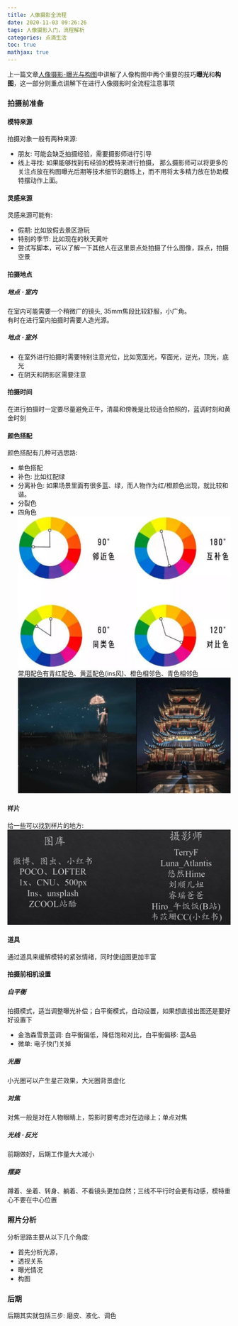 ```yaml
---
title: 人像摄影全流程
date: 2020-11-03 09:26:26
tags: 人像摄影入门，流程解析 
categories: 点滴生活 
toc: true 
mathjax: true 
---
```

上一篇文章[人像摄影-曝光与构图](https://soundofwind.top/2020/11/02/ren-xiang-she-ying/)中讲解了人像构图中两个重要的技巧**曝光**和**构图**，这一部分则重点讲解下在进行人像摄影时全流程注意事项
<!--more-->
### 拍摄前准备
#### 模特来源
拍摄对象一般有两种来源:
- 朋友: 可能会缺乏拍摄经验，需要摄影师进行引导
- 线上寻找: 如果能够找到有经验的模特来进行拍摄， 那么摄影师可以将更多的关注点放在构图曝光后期等技术细节的磨练上，而不用将太多精力放在协助模特摆动作上面。

#### 灵感来源
灵感来源可能有:
- 假期: 比如放假去景区游玩 
- 特别的季节: 比如现在的秋天黄叶 
- 尝试写脚本，可以了解一下其他人在这里景点处拍摄了什么图像，踩点，拍摄空景

#### 拍摄地点 
##### 地点 $\cdot$ 室内 
在室内可能需要一个稍微广的镜头, 35mm焦段比较舒服，小广角。   
有时在进行室内拍摄时需要人造光源。

##### 地点 $\cdot$ 室外 
- 在室外进行拍摄时需要特别注意光位，比如宽面光，窄面光，逆光，顶光，底光
- 在阴天和阴影区需要注意

#### 拍摄时间 
在进行拍摄时一定要尽量避免正午，清晨和傍晚是比较适合拍照的，蓝调时刻和黄金时刻 

#### 颜色搭配 
颜色搭配有几种可选思路:
- 单色搭配 
- 补色: 比如红配绿
- 分离补色: 如果场景里面有很多蓝、绿，而人物作为红/橙颜色出现，就比较和谐。 
- 分裂色 
- 四角色 
![颜色搭配](https://raw.githubusercontent.com/xuejy19/xuejy19.github.io/source/Img/%E8%89%B2%E5%BD%A9%E6%90%AD%E9%85%8D.png)
常用配色有青红配色、黄蓝配色(ins风)、橙色相邻色、青色相邻色
![样图](https://raw.githubusercontent.com/xuejy19/xuejy19.github.io/source/Img/%E8%89%B2%E5%BD%A9%E6%A0%B7%E5%9B%BE.png)
#### 样片 
给一些可以找到样片的地方:
![样片地址](https://raw.githubusercontent.com/xuejy19/xuejy19.github.io/source/Img/%E6%A0%B7%E7%89%87%E5%9C%B0%E5%9D%80.png)

#### 道具 
通过道具来缓解模特的紧张情绪，同时使组图更加丰富 

#### 拍摄前相机设置 

##### 白平衡
拍摄模式，适当调整曝光补偿；白平衡模式，自动设置，如果想直接出图还是要好好设置下 

- 金浩森雪景蓝调: 白平衡偏低，降低饱和对比，白平衡偏移: 蓝&品
- 微单: 电子快门关掉

##### 光圈 
小光圈可以产生星芒效果，大光圈背景虚化 

##### 对焦
对焦一般是对在人物眼睛上，剪影时要考虑对在边缘上；单点对焦

##### 光线 $\cdot$ 反光 
前期做好，后期工作量大大减小

##### 摆姿
蹲着、坐着、转身、躺着、不看镜头更加自然；三线不平行时会更有动感，模特重心不要在中心位置 

### 照片分析 
分析思路主要从以下几个角度:
- 首先分析光源，
- 透视关系 
- 曝光情况
- 构图

### 后期 
后期其实就包括三步: 磨皮、液化、调色 








